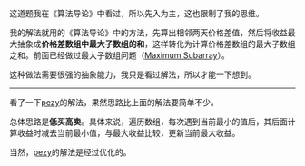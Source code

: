这道题我在《算法导论》中看过，所以先入为主，这也限制了我的思维。   
   
我的解法就用的《算法导论》中的方法，先算出相邻两天价格差值，然后将收益最大抽象成**价格差数组中最大子数组的和**，这样转化为计算价格差数组的最大子数组之和。前面已经做过最大子数组问题（[Maximum Subarray](https://leetcode.com/problems/maximum-subarray/)）。   
   
这种做法需要很强的抽象能力，我只是看过解法，所以才能一下想到。
***
看了一下[pezy](https://github.com/pezy/LeetCode/blob/master/039.%20Best%20Time%20to%20Buy%20and%20Sell%20Stock/solution.h)的解法，果然思路比上面的解法要简单不少。    
   
总体思路是**低买高卖**。具体来说，遍历数组，每次遇到当前最小的值后，其后面计算收益时减去当前最小值，与最大收益比较，更新当前最大收益。    
   
当然，[pezy](https://github.com/pezy/LeetCode/blob/master/039.%20Best%20Time%20to%20Buy%20and%20Sell%20Stock/solution.h)的解法是经过优化的。

